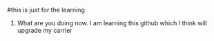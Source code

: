 #this is just for the learning
1. What are you doing now. I am learning this github which I think will upgrade my carrier

